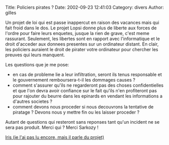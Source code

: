 Title: Policiers pirates ?
Date: 2002-09-23 12:41:03
Category: divers
Author: gilles

Un projet de loi qui est passe inappercut en raison des vacances mais qui fait froid dans le dos.
Le projet Lopsi donne plus de liberte aux forces de l'ordre pour faire leurs enquetes, jusque la rien de grave, c'est meme rassurant. Seulement, les libertes sont en rapport avec l'informatique et le droit d'acceder aux donnees presentes sur un ordinateur distant. En clair, les policiers auraient le droit de pirater votre ordinateur pour chercher les preuves qui leurs manquent.

Les questions que je me pose:
- en cas de probleme lie a leur infiltration, seront ils tenus responsable et le gouvernement remboursera-t-il les dommages causes ?
- comment s'assurer qu'ils ne regarderont pas des choses confidentielles et que l'on devra avoir confiance sur le fait qu'ils n'en profiteront pas pour rajouter du beurre dans les epinards en vendant les informations a d'autres societes ?
- comment devons nous proceder si nous decouvrons la tentative de piratage ? Devons nous y mettre fin ou les laisser proceder ?

Autant de questions qui resteront sans reponses tant qu'un incident ne se sera pas produit. Merci qui ? Merci Sarkozy !

[Iris (je l'ai pas lu encore, mais il parle du projet)](http://www.iris.sgdg.org/documents/lopsi.html)